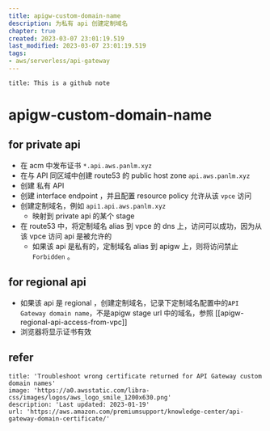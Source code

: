 ```yaml
---
title: apigw-custom-domain-name
description: 为私有 api 创建定制域名
chapter: true
created: 2023-03-07 23:01:19.519
last_modified: 2023-03-07 23:01:19.519
tags: 
- aws/serverless/api-gateway 
---
```

```ad-attention
title: This is a github note

```
# apigw-custom-domain-name

## for private api 
- 在 acm 中发布证书 `*.api.aws.panlm.xyz`
- 在与 API 同区域中创建 route53 的 public host zone `api.aws.panlm.xyz`
- 创建 私有 API 
- 创建 interface endpoint ，并且配置 resource policy 允许从该 `vpce` 访问
- 创建定制域名，例如 `api1.api.aws.panlm.xyz`
    - 映射到 private api 的某个 stage
- 在 route53 中，将定制域名 alias 到 vpce 的 dns 上，访问可以成功，因为从该 vpce 访问 api 是被允许的
    - 如果该 api 是私有的，定制域名 alias 到 apigw 上，则将访问禁止 `Forbidden` 。


## for regional api 
- 如果该 api 是 regional ，创建定制域名，记录下定制域名配置中的`API Gateway domain name`，不是apigw stage url 中的域名，参照 [[apigw-regional-api-access-from-vpc]]
- 浏览器将显示证书有效


## refer

```embed
title: 'Troubleshoot wrong certificate returned for API Gateway custom domain names'
image: 'https://a0.awsstatic.com/libra-css/images/logos/aws_logo_smile_1200x630.png'
description: 'Last updated: 2023-01-19'
url: 'https://aws.amazon.com/premiumsupport/knowledge-center/api-gateway-domain-certificate/'
```


